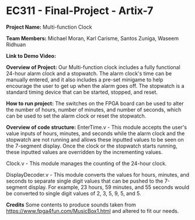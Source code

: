 # EC311 - Final-Project - Artix-7

**Project Name:**
Multi-function Clock

**Team Members:**
Michael Moran, Karl Carisme, Santos Zuniga, Waseem Ridhuan

**Link to Demo Video:**

**Overview of Project:**
Our Multi-function clock includes a fully functional 24-hour alarm clock and a stopwatch. The alarm clock's time can be manually entered, and it also includes a pre-set minigame to help encourage the user to get up when the alarm goes off. The stopwatch is a standard timing device that can be started, stopped, and reset.

**How to run project:**
The switches on the FPGA board can be used to alter the number of hours, number of minutes, and number of seconds, which can be used to set the alarm clock or reset the stopwatch.

**Overview of code structure:**
EnterTime.v - This module accepts the user's value inputs of hours, minutes, and seconds while the alarm clock and the stopwatch are not running and allows these inputted values to be seen on the 7-segment display. Once the clock or the stopwatch starts running, these inputted values are overridden by the incrementing values.

Clock.v - This module manages the counting of the 24-hour clock.

DisplayDecoder.v - This module converts the values for hours, minutes, and seconds to separate single digit values that can be pushed to the 7-segment display. For example, 23 hours, 59 minutes, and 55 seconds would be converted to single digit values of 2, 3, 5, 9, 5, and 5.




**Credits**
  Some contents to produce sounds taken from https://www.fpga4fun.com/MusicBox1.html and altered to fit our needs. 
